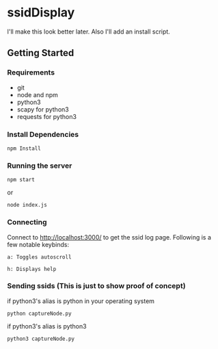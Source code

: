# ssidDisplay

I'll make this look better later. Also I'll add an install script.

## Getting Started

### Requirements

- git
- node and npm
- python3
- scapy for python3
- requests for python3

### Install Dependencies

    npm Install

### Running the server

    npm start

or

    node index.js

### Connecting

Connect to [http://localhost:3000/](http://localhost:3000/) to get the ssid log page. Following is a few notable keybinds:

`a: Toggles autoscroll`

`h: Displays help`

### Sending ssids (This is just to show proof of concept)

if python3's alias is python in your operating system

    python captureNode.py

if python3's alias is python3

    python3 captureNode.py
